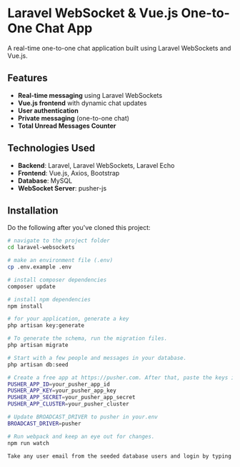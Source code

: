 # Laravel WebSocket & Vue.js One-to-One Chat App

A real-time one-to-one chat application built using Laravel WebSockets and Vue.js.

## Features

- **Real-time messaging** using Laravel WebSockets
- **Vue.js frontend** with dynamic chat updates
- **User authentication**
- **Private messaging** (one-to-one chat)
- **Total Unread Messages Counter**

## Technologies Used

- **Backend**: Laravel, Laravel WebSockets, Laravel Echo
- **Frontend**: Vue.js, Axios, Bootstrap
- **Database**: MySQL
- **WebSocket Server**: pusher-js

## Installation
Do the following after you've cloned this project:
```bash
# navigate to the project folder
cd laravel-websockets

# make an environment file (.env)
cp .env.example .env

# install composer dependencies
composer update

# install npm dependencies
npm install

# for your application, generate a key
php artisan key:generate

# To generate the schema, run the migration files.
php artisan migrate

# Start with a few people and messages in your database.
php artisan db:seed

# Create a free app at https://pusher.com. After that, paste the keys into your.env file.
PUSHER_APP_ID=your_pusher_app_id
PUSHER_APP_KEY=your_pusher_app_key
PUSHER_APP_SECRET=your_pusher_app_secret
PUSHER_APP_CLUSTER=your_pusher_cluster

# Update BROADCAST_DRIVER to pusher in your.env
BROADCAST_DRIVER=pusher

# Run webpack and keep an eye out for changes.
npm run watch

Take any user email from the seeded database users and login by typing the password in the password field.
```
    
